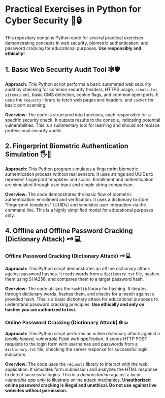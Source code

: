 # Practical Exercises in Python for Cyber Security 🐍🔒

This repository contains Python code for several practical exercises demonstrating concepts in web security, biometric authentication, and password cracking for educational purposes. **Use responsibly and ethically!**

## 1. Basic Web Security Audit Tool 🕸️🛡️

**Approach:** This Python script performs a basic automated web security audit by checking for common security headers, HTTPS usage, `robots.txt`, `sitemap.xml`, basic CMS detection, cookie flags, and common open ports. It uses the `requests` library to fetch web pages and headers, and `socket` for basic port scanning.

**Overview:** The code is structured into functions, each responsible for a specific security check. It outputs results to the console, indicating potential vulnerabilities. This is a rudimentary tool for learning and should not replace professional security audits.

## 2. Fingerprint Biometric Authentication Simulation 🖐️🔑

**Approach:** This Python program simulates a fingerprint biometric authentication process without real sensors. It uses strings and UUIDs to represent fingerprint templates and scans. Enrollment and authentication are simulated through user input and simple string comparison.

**Overview:** The code demonstrates the basic flow of biometric authentication: enrollment and verification. It uses a dictionary to store "fingerprint templates" (UUIDs) and simulates user interaction via the command line. This is a highly simplified model for educational purposes only.

## 4. Offline and Offline Password Cracking (Dictionary Attack) 🗝️ 💻

### Offline Password Cracking (Dictionary Attack) 🗝️ 💻

**Approach:** This Python script demonstrates an offline dictionary attack against password hashes. It reads words from a `dictionary.txt` file, hashes them using SHA256, and compares them to a target password hash.

**Overview:** The code utilizes the `hashlib` library for hashing. It iterates through dictionary words, hashes them, and checks for a match against a provided hash.  This is a basic dictionary attack for educational purposes to understand password cracking principles. **Use ethically and only on hashes you are authorized to test.**

### Online Password Cracking (Dictionary Attack) 🌐 💥

**Approach:** This Python script performs an online dictionary attack against a *locally hosted, vulnerable Flask web application*. It sends HTTP POST requests to the login form with usernames and passwords from a `dictionary.txt` file, checking the server response for successful login indicators.

**Overview:** The code uses the `requests` library to interact with the web application. It simulates form submission and analyzes the HTML response to detect successful logins. This is a *demonstration* against a *local vulnerable app only* to illustrate online attack mechanics. **Unauthorized online password cracking is illegal and unethical. Do not use against live websites without permission.**